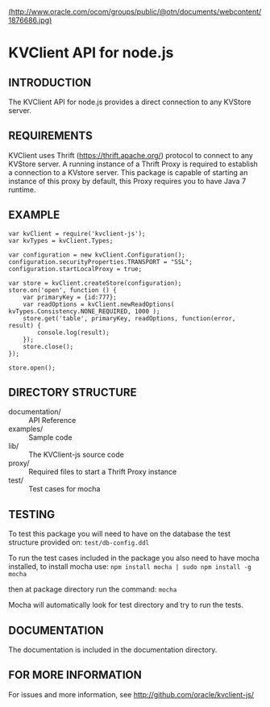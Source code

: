 [(http://www.oracle.com/ocom/groups/public/@otn/documents/webcontent/1876686.jpg)](http://www.oracle.com/technetwork/database/database-technologies/nosqldb/overview/index.html)
# KVClient API for node.js

## INTRODUCTION
The KVClient API for node.js provides a direct connection to any KVStore server. 

## REQUIREMENTS
KVClient uses Thrift (https://thrift.apache.org/) protocol to connect to any KVStore server. A running instance
of a Thrift Proxy is required to establish a connection to a KVstore server. This package is capable of 
starting an instance of this proxy by default, this Proxy requires you to have Java 7 runtime. 

## EXAMPLE
```
var kvClient = require('kvclient-js');
var kvTypes = kvClient.Types;

var configuration = new kvClient.Configuration();
configuration.securityProperties.TRANSPORT = "SSL";
configuration.startLocalProxy = true;

var store = kvClient.createStore(configuration);
store.on('open', function () {
    var primaryKey = {id:777};
    var readOptions = kvClient.newReadOptions( kvTypes.Consistency.NONE_REQUIRED, 1000 );
    store.get('table', primaryKey, readOptions, function(error, result) {
        console.log(result);
    });
    store.close();
});

store.open();

```

## DIRECTORY STRUCTURE
<dl compact>
 <dt> documentation/   <dd>      API Reference
 <dt> examples/        <dd>      Sample code
 <dt> lib/             <dd>      The KVClient-js source code
 <dt> proxy/           <dd>      Required files to start a Thrift Proxy instance
 <dt> test/            <dd>      Test cases for mocha
</dl>

## TESTING
To test this package you will need to have on the database the test structure provided on:
```test/db-config.ddl```

To run the test cases included in the package you also need to have mocha installed, to install mocha use:
```npm install mocha | sudo npm install -g mocha``` 

then at package directory run the command:
```mocha ```

Mocha will automatically look for test directory and try to run the tests.

## DOCUMENTATION
The documentation is included in the documentation directory. 

## FOR MORE INFORMATION
For issues and more information, see http://github.com/oracle/kvclient-js/

